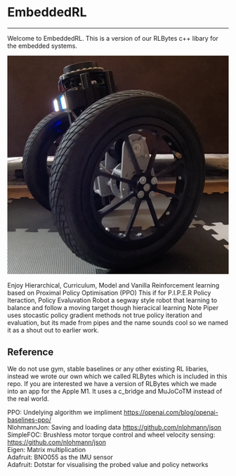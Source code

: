 # EmbeddedRL
------------
Welcome to EmbeddedRL. This is a version of our RLBytes c++ libary for the embedded systems. <br/>

![Alt text](/Images/e1.png?raw=true "P.I.P.E.R.")

Enjoy Hierarchical, Curriculum, Model and Vanilla Reinforcement learning based on Proximal Policy Optimisation (PPO)
This if for P.I.P.E.R Policy Iteraction, Policy Evaluvation Robot a segway style robot that learning to balance and follow a moving target though hieracical learning
Note Piper uses stocastic policy gradient methods not true policy iteration and evaluation, but its made from pipes and the name sounds cool so we named it  as a shout out to earlier work.


Reference
----------
We do not use gym, stable baselines or any other existing RL libaries, instead we wrote our own which we called RLBytes which is included in this repo. 
If you are interested we have a version of RLBytes which we made into an app for the Apple M1. It uses a c_bridge and MuJoCoTM instead of the real world. 
<br/>

PPO:          Undelying algorithm we impliment https://openai.com/blog/openai-baselines-ppo/<br/>
NlohmannJon:  Saving and loading data https://github.com/nlohmann/json<br/>
SimpleFOC:    Brushless motor torque control and wheel velocity sensing: https://github.com/nlohmann/json<br/>
Eigen:        Matrix multiplication<br/>
Adafruit:     BNO055 as the IMU sensor<br/>
Adafruit:     Dotstar for visualising the probed value and policy networks<br/>
